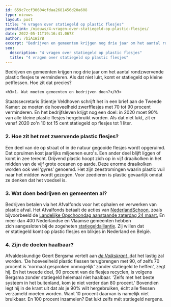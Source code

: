 ```yaml
---
id: 659c7ccf30604cfdaa2681456d20a608
type: nieuws
layout: post
title: "4 vragen over statiegeld op plastic flesjes"
permalink: /nieuws/4-vragen-over-statiegeld-op-plastic-flesjes/
date: 2022-05-11T19:16:41.067Z
author: 7biA1WiYB
excerpt: "Bedrijven en gemeenten krijgen nog drie jaar om het aantal rondzwervende plastic flesjes te verminderen. Als dat niet lukt, komt er statiegeld op kleine petflessen. Hoe zit dat precies?  "
seo:
  description: "4 vragen over statiegeld op plastic flesjes"
  title: "4 vragen over statiegeld op plastic flesjes"
---
```

Bedrijven en gemeenten krijgen nog drie jaar om het aantal rondzwervende plastic flesjes te verminderen. Als dat niet lukt, komt er statiegeld op kleine petflessen. Hoe zit dat precies?  

    <h3>1. Wat moeten gemeenten en bedrijven doen?</h3>
<p>Staatssecretaris Stientje Veldhoven schrijft het in een brief aan de Tweede Kamer: ze moeten de hoeveelheid zwerfflesjes met 70 tot 90 procent verminderen. En het bedrijfsleven krijgt nog een doel: in 2020 moet 90% van alle kleine plastic flesjes hergebruikt worden. Als dat niet lukt, zit er vanaf 2020 zo'n 10 tot 15 cent statiegeld op flesjes tot 1 liter. </p>
<h3>2. Hoe zit het met zwervende plastic flesjes?</h3>
<p>Een deel van de op straat of in de natuur gegooide flesjes wordt opgeruimd. Dat opruimen kost jaarlijks miljoenen euro's. Een ander deel blijft liggen of komt in zee terecht. Drijvend plastic hoopt zich op in vijf draaikolken in het midden van de vijf grote oceanen op aarde. Deze enorme draaikolken worden ook wel ‘gyres’ genoemd. Het zijn zeestromingen waarin plastic vuil naar het midden wordt gezogen. Voor zeedieren is plastic gevaarlijk omdat ze denken dat het voedsel is.</p>
<h3>3. Wat doen bedrijven en gemeenten al?</h3>
<p>Bedrijven betalen via het Afvalfonds voor het ophalen en verwerken van plastic afval. Het Afvalfonds betaalt de acties van <a href="https://www.nederlandschoon.nl/" target="_blank">NederlandSchoon</a>, zoals bijvoorbeeld de <a href="https://www.nederlandschoon.nl/wat-jij-kan-doen/landelijke-opschoondag-gemeenten" target="_blank">Landelijke Opschoondag aanstaande zaterdag 24 maart.</a> En meer dan 400 Nederlandse en Vlaamse gemeenten hebben zich aangesloten bij de zogeheten <a href="https://statiegeldalliantie.org/" target="_blank">statiegeldalliantie</a>. Zij willen dat er statiegeld komt op plastic flesjes en blikjes in Nederland en België. </p>
<h3>4. Zijn de doelen haalbaar?</h3>
<p>Afvaldeskundige Geert Bergsma vertelt aan <a href="https://www.volkskrant.nl/economie/kabinetsvoorstel-om-het-aantal-plastic-flessen-in-zwerfafval-te-verminderen-lijkt-al-bij-voorbaat-gedoemd-te-mislukken~a4580452/" target="_blank"><em>de Volkskrant  </em></a>dat het lastig zal worden. 'De hoeveelheid plastic flessen terugbrengen met 90, of zelfs 70 procent is 'normaal gesproken onmogelijk' zonder statiegeld te heffen', zegt hij. En het tweede doel, 90 procent van de flesjes recyclen, is volgens Bergsma zonder statiegeld helemaal niet haalbaar. 'Zelfs met het beste systeem in het buitenland, kom je niet verder dan 80 procent.' Bovendien legt hij in de krant uit dat als je 90% wilt hergebruiken, écht alle flessen verzameld moeten worden. Want 10 procent daarvan is namelijk niet bruikbaar. En 100 procent inzamelen? Dat lukt zelfs mét statiegeld nergens.</p>  
